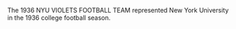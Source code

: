 The 1936 NYU VIOLETS FOOTBALL TEAM represented New York University in the 1936 college football season.
